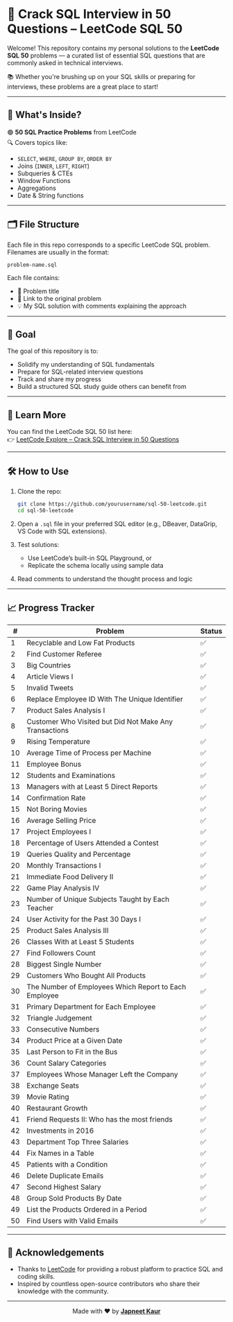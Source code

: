 # 🚀 Crack SQL Interview in 50 Questions – LeetCode SQL 50

Welcome! This repository contains my personal solutions to the **LeetCode SQL 50** problems — a curated list of essential SQL questions that are commonly asked in technical interviews.  

📚 Whether you're brushing up on your SQL skills or preparing for interviews, these problems are a great place to start!

---

## 📌 What's Inside?

🟢 **50 SQL Practice Problems** from LeetCode  
🔍 Covers topics like:
- `SELECT`, `WHERE`, `GROUP BY`, `ORDER BY`
- Joins (`INNER`, `LEFT`, `RIGHT`)
- Subqueries & CTEs
- Window Functions
- Aggregations
- Date & String functions

---

## 🗂️ File Structure

Each file in this repo corresponds to a specific LeetCode SQL problem. Filenames are usually in the format:
```
problem-name.sql
```

Each file contains:
- 📝 Problem title
- 🔗 Link to the original problem
- 💡 My SQL solution with comments explaining the approach

---

## 🧠 Goal

The goal of this repository is to:
- Solidify my understanding of SQL fundamentals  
- Prepare for SQL-related interview questions  
- Track and share my progress
- Build a structured SQL study guide others can benefit from

---

## 🔗 Learn More

You can find the LeetCode SQL 50 list here:  
👉 [LeetCode Explore – Crack SQL Interview in 50 Questions](https://leetcode.com/studyplan/top-sql-50/)

---

## 🛠️ How to Use

1. Clone the repo:
   ```bash
   git clone https://github.com/yourusername/sql-50-leetcode.git
   cd sql-50-leetcode
   ```
   
2. Open a `.sql` file in your preferred SQL editor (e.g., DBeaver, DataGrip, VS Code with SQL extensions).

3. Test solutions:
    - Use LeetCode’s built-in SQL Playground, or
    - Replicate the schema locally using sample data

4. Read comments to understand the thought process and logic

---

## 📈 Progress Tracker

| #   | Problem                                                                 | Status |
|-----|-------------------------------------------------------------------------|--------|
| 1   | Recyclable and Low Fat Products                                         | ✅     |
| 2   | Find Customer Referee                                                   | ✅     |
| 3   | Big Countries                                                           | ✅     |
| 4   | Article Views I                                                         | ✅     |
| 5   | Invalid Tweets                                                          | ✅     |
| 6   | Replace Employee ID With The Unique Identifier                          | ✅     |
| 7   | Product Sales Analysis I                                                | ✅     |
| 8   | Customer Who Visited but Did Not Make Any Transactions                  | ✅     |
| 9   | Rising Temperature                                                      | ✅     |
| 10  | Average Time of Process per Machine                                     | ✅     |
| 11  | Employee Bonus                                                          | ✅     |
| 12  | Students and Examinations                                               | ✅     |
| 13  | Managers with at Least 5 Direct Reports                                 | ✅     |
| 14  | Confirmation Rate                                                       | ✅     |
| 15  | Not Boring Movies                                                       | ✅     |
| 16  | Average Selling Price                                                   | ✅     |
| 17  | Project Employees I                                                     | ✅     |
| 18  | Percentage of Users Attended a Contest                                  | ✅     |
| 19  | Queries Quality and Percentage                                          | ✅     |
| 20  | Monthly Transactions I                                                  | ✅     |
| 21  | Immediate Food Delivery II                                              | ✅     |
| 22  | Game Play Analysis IV                                                   | ✅     |
| 23  | Number of Unique Subjects Taught by Each Teacher                        | ✅     |
| 24  | User Activity for the Past 30 Days I                                    | ✅     |
| 25  | Product Sales Analysis III                                              | ✅     |
| 26  | Classes With at Least 5 Students                                        | ✅     |
| 27  | Find Followers Count                                                    | ✅     |
| 28  | Biggest Single Number                                                   | ✅     |
| 29  | Customers Who Bought All Products                                       | ✅     |
| 30  | The Number of Employees Which Report to Each Employee                   | ✅     |
| 31  | Primary Department for Each Employee                                    | ✅     |           
| 32  | Triangle Judgement                                                      | ✅     |
| 33  | Consecutive Numbers                                                     | ✅     |
| 34  | Product Price at a Given Date                                           | ✅     |
| 35  | Last Person to Fit in the Bus                                           | ✅     |
| 36  | Count Salary Categories                                                 | ✅     |
| 37  | Employees Whose Manager Left the Company                                | ✅     |
| 38  | Exchange Seats                                                          | ✅     |
| 39  | Movie Rating                                                            | ✅     |
| 40  | Restaurant Growth                                                       | ✅     |
| 41  | Friend Requests II: Who has the most friends                            | ✅     |
| 42  | Investments in 2016                                                     | ✅     |
| 43  | Department Top Three Salaries                                           | ✅     |
| 44  | Fix Names in a Table                                                    | ✅     |
| 45  | Patients with a Condition                                               | ✅     |
| 46  | Delete Duplicate Emails                                                 | ✅     |
| 47  | Second Highest Salary                                                   | ✅     |
| 48  | Group Sold Products By Date                                             | ✅     |
| 49  | List the Products Ordered in a Period                                   | ✅     |
| 50  | Find Users with Valid Emails                                            | ✅     |

---

## 🙌 Acknowledgements

- Thanks to [LeetCode](https://leetcode.com) for providing a robust platform to practice SQL and coding skills.
- Inspired by countless open-source contributors who share their knowledge with the community.

--- 

<p align="center">Made with ❤️ by <a href="https://github.com/Japneet001"><strong>Japneet Kaur</strong></a></p>
